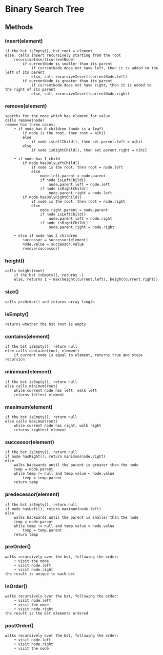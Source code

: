 # Binary Search Tree

## Methods

### insert(element)

    if the bst isEmpty(), bst root = element
    else, calls insert recursively starting from the root
        recursiveInsert(currentNode)
            if currentNode is smaller than its parent
                if currentNode does not have left, then it is added to the left of its parent
                else, call recursiveInsert(currentNode.left)
            if currentNode is greater than its parent
                if currentNode does not have right, then it is added to the right of its parent
                else, call recursiveInsert(currentNode.right)

### remove(element)

    searchs for the node which has element for value
    calls remove(node)
    remove has three cases:
        • if node has 0 children (node is a leaf)
            if node is the root, then root = nihil
            else 
                if node isLeftChild(), then set parent.left = nihil
            else
                if node isRightChild(), then set parent.right = nihil

        • if node has 1 child
            if node hasOnlyLeftChild()
                if node is the root, then root = node.left
                else 
                    node.left.parent = node.parent
                    if node isLeftChild()
                        node.parent.left = node.left
                    if node isRightChild()
                        node.parent.right = node.left
            if node hasOnlyRightChild()
                if node is the root, then root = node.right
                else
                    node.right.parent = node.parent
                    if node isLeftChild()
                        node.parent.left = node.right
                    if node isRightChild()
                        node.parent.right = node.right

        • else if node has 2 children
            successor = successor(element)
            node.value = successor.value
            remove(successor)

### height()

    calls height(root)
        if the bst isEmpty(), returns -1
        else, returns 1 + max(height(current.left), height(current.right))

### size()

    calls preOrder() and returns array length

### isEmpty()

    returns whether the bst root is empty

### contains(element)

    if the bst isEmpty(), return null
    else calls contains(root, element)
        if current node is equal to element, returns true and stops recursion

### minimum(element)

    if the bst isEmpty(), return null
    else calls minimum(root)
        while current node has left, walk left
        returns leftest element

### maximum(element)

    if the bst isEmpty(), return null
    else calls maximum(root)
        while current node has right, walk right
        returns rightest element

### successor(element)

    if the bst isEmpty(), return null
    if node hasRight(), return minimum(node.right)
    else 
        walks backwards until the parent is greater than the node
        temp = node.parent
        while temp != null and temp.value < node.value
            temp = temp.parent
        return temp

### predecessor(element)

    if the bst isEmpty(), return null
    if node hasLeft(), return maximum(node.left)
    else 
        walks backwards until the parent is smaller than the node
        temp = node.parent
        while temp != null and temp.value > node.value
            temp = temp.parent
        return temp

### preOrder()

    walks recursively over the bst, following the order:
        • visit the node
        • visit node.left
        • visit node.right
    the result is unique to each bst

### inOrder()

    walks recursively over the bst, following the order:
        • visit node.left
        • visit the node
        • visit node.right
    the result is the bst elements ordered

### postOrder()

    walks recursively over the bst, following the order:
        • visit node.left
        • visit node.right
        • visit the node